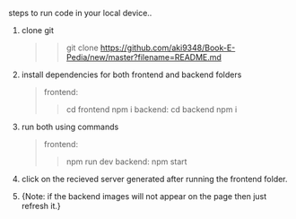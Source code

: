 steps to run code in your local device..
1. clone git
   >> git clone https://github.com/aki9348/Book-E-Pedia/new/master?filename=README.md
2. install dependencies for both frontend and backend folders
   > frontend:
     >> cd frontend
     >> npm i
   > backend:
     >> cd backend
     >> npm i
3. run both using commands
   > frontend:
     >> npm run dev
   > backend:
     >> npm start
4. click on the recieved server generated after running the frontend folder.

5. {Note: if the backend images will not appear on the page then just refresh it.} 
